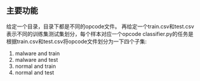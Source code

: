 ## 主要功能
给定一个目录，目录下都是不同的opcode文件。
再给定一个train.csv和test.csv表示不同的训练集测试集划分，每个样本对应一个opcode
classifier.py的任务是根据train.csv和test.csv将opcode文件划分为一下四个子集:
1. malware and train
2. malware and test
3. normal and train
4. normal and test

